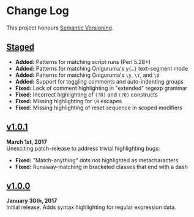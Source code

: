 Change Log
==========

This project honours [Semantic Versioning](http://semver.org).


[Staged]
------------------------------------------------------------------------
* __Added:__ Patterns for matching script runs (Perl 5.28+)
* __Added:__ Patterns for matching Oniguruma's `y{…}` text-segment mode
* __Added:__ Patterns for matching Oniguruma's `\y`, `\Y`, and `\O`
* __Added:__ Support for toggling comments and auto-indenting groups
* __Fixed:__ Lack of comment highlighting in "extended" regexp grammar
* __Fixed:__ Incorrect highlighting of `(?R)` and `(?0)` constructs
* __Fixed:__ Missing highlighting for `\R` escapes
* __Fixed:__ Missing highlighting of reset sequence in scoped modifiers


[v1.0.1]
------------------------------------------------------------------------
**March 1st, 2017**  
Unexciting patch-release to address trivial highlighting bugs:

* __Fixed:__ "Match-anything" dots not highlighted as metacharacters
* __Fixed:__ Runaway-matching in bracketed classes that end with a dash


[v1.0.0]
------------------------------------------------------------------------
**January 30th, 2017**  
Initial release. Adds syntax highlighting for regular expression data.


[Referenced links]:_____________________________________________________
[Staged]: ./compare/v1.0.1...HEAD
[v1.0.1]: https://github.com/Alhadis/language-regexp/releases/tag/v1.0.1
[v1.0.0]: https://github.com/Alhadis/language-regexp/releases/tag/v1.0.0
